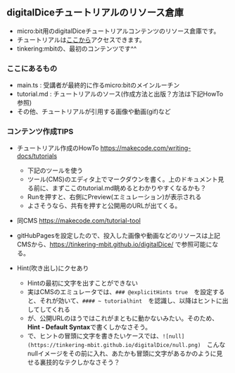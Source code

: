 ## digitalDiceチュートリアルのリソース倉庫

* micro:bit用のdigitalDiceチュートリアルコンテンツのリソース倉庫です。
* チュートリアルは[ここから](https://makecode.microbit.org/#tutorial:57120-89742-08917-48452)アクセスできます。
* tinkering:mbitの、最初のコンテンツです^^

### ここにあるもの
* main.ts : 受講者が最終的に作るmicro:bitのメインルーチン
* tutorial.md : チュートリアルのソース(作成方法と出版？方法は下記HowTo参照)
* その他、チュートリアルが引用する画像や動画(gif)など

### コンテンツ作成TIPS
* チュートリアル作成のHowTo https://makecode.com/writing-docs/tutorials
  * 下記のツールを使う
  * ツール(CMS)のエディタ上でマークダウンを書く。上のドキュメント見る前に、まずここのtutorial.md眺めるとわかりやすくなるかも？
  * Runを押すと、右側にPreview(エミュレーション)が表示される
  * よさそうなら、共有を押すと公開用のURLが出てくる。
* 同CMS https://makecode.com/tutorial-tool
* gitHubPagesを設定したので、投入した画像や動画などのリソースは上記CMSから、https://tinkering-mbit.github.io/digitalDice/ で参照可能になる。

* Hint(吹き出し)にクセあり
  * Hintの最初に文字を出すことができない
  * 実はCMSのエミュレータでは、```### @explicitHints true```　を設定すると、それが効いて、```#### ~ tutorialhint```　を認識し、以降はヒントに出してしてくれる
  * が、公開URLのほうではこれがまともに動かないみたい。そのため、**Hint - Default Syntax**で書くしかなさそう。
  * で、ヒントの冒頭に文字を書きたいケースでは、```![null](https://tinkering-mbit.github.io/digitalDice/null.png)```　こんなnullイメージをその前に入れ、あたかも冒頭に文字があるかのように見せる裏技的なテクしかなさそう？
